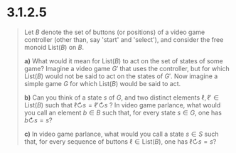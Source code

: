 # 3.1.2.5 

> Let $B$ denote the set of buttons (or positions) of a video game controller
> (other than, say 'start' and 'select'), and consider the free monoid
> $\text{List}(B)$ on $B$.
> 
> **a)** What would it mean for $\text{List}(B)$ to act on the set of states of
> some game? Imagine a video game $G'$ that uses the controller, but for which
> $\text{List}(B)$ would not be said to act on the states of $G'$. Now imagine a
> simple game $G$ for which $\text{List}(B)$ would be said to act.
>
> **b)** Can you think of a state $s$ of $G$, and two distinct elements $\ell,
> \ell' \in \text{List}(B)$ such that $\ell \circlearrowright s = \ell'
> \circlearrowright s$ ? In video game parlance, what would you call an element
> $b\in B$ such that, for every state $s \in G$, one has $b \circlearrowright s
> = s$?
>
> **c)** In video game parlance, what would you call a state $s \in S$ such
> that, for every sequence of buttons $\ell \in \text{List}(B)$, one has $\ell
> \circlearrowright s = s$?
